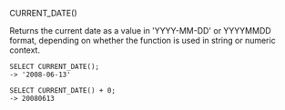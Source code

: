 CURRENT_DATE()

Returns the current date as a value in 'YYYY-MM-DD' or YYYYMMDD format, depending on whether the function is used in string or numeric context.

```
SELECT CURRENT_DATE();
-> '2008-06-13'

SELECT CURRENT_DATE() + 0;
-> 20080613
```
